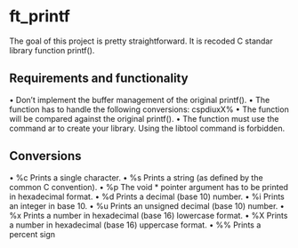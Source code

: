 # ft_printf

The goal of this project is pretty straightforward. It is recoded C standar library function printf().

## Requirements and functionality

• Don’t implement the buffer management of the original printf().
• The function has to handle the following conversions: cspdiuxX%
• The function will be compared against the original printf().
• The function must use the command ar to create your library.
  Using the libtool command is forbidden.

## Conversions

• %c Prints a single character.
• %s Prints a string (as defined by the common C convention).
• %p The void * pointer argument has to be printed in hexadecimal format.
• %d Prints a decimal (base 10) number.
• %i Prints an integer in base 10.
• %u Prints an unsigned decimal (base 10) number.
• %x Prints a number in hexadecimal (base 16) lowercase format.
• %X Prints a number in hexadecimal (base 16) uppercase format.
• %% Prints a percent sign